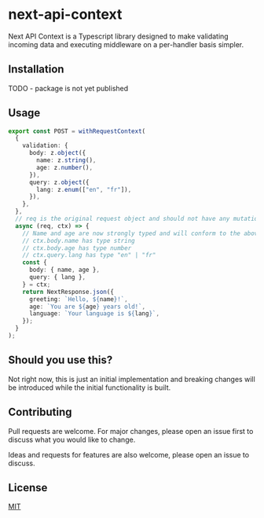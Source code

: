 # next-api-context

Next API Context is a Typescript library designed to make validating incoming data and executing middleware on a per-handler basis simpler.

## Installation

TODO - package is not yet published

## Usage

```ts
export const POST = withRequestContext(
  {
    validation: {
      body: z.object({
        name: z.string(),
        age: z.number(),
      }),
      query: z.object({
        lang: z.enum(["en", "fr"]),
      }),
    },
  },
  // req is the original request object and should not have any mutations or type information
  async (req, ctx) => {
    // Name and age are now strongly typed and will conform to the above Zod schema
    // ctx.body.name has type string
    // ctx.body.age has type number
    // ctx.query.lang has type "en" | "fr"
    const {
      body: { name, age },
      query: { lang },
    } = ctx;
    return NextResponse.json({
      greeting: `Hello, ${name}!`,
      age: `You are ${age} years old!`,
      language: `Your language is ${lang}`,
    });
  }
);

```

## Should you use this?
Not right now, this is just an initial implementation and breaking changes will be introduced while the initial functionality is built.

## Contributing

Pull requests are welcome. For major changes, please open an issue first
to discuss what you would like to change.

Ideas and requests for features are also welcome, please open an issue to discuss.

## License

[MIT](https://choosealicense.com/licenses/mit/)
